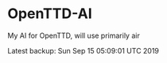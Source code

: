 # OpenTTD-AI
My AI for OpenTTD, will use primarily air

Latest backup: Sun Sep 15 05:09:01 UTC 2019
